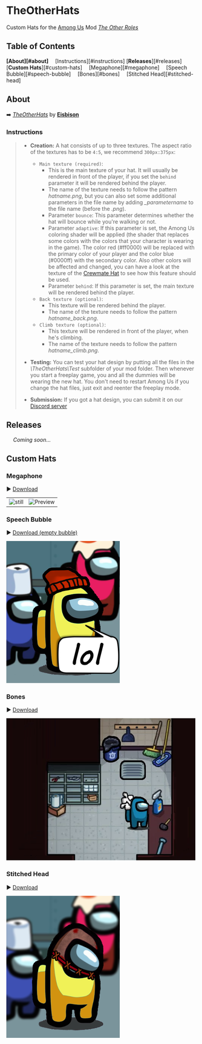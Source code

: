 # TheOtherHats
Custom Hats for the [Among Us](https://innersloth.com/gameAmongUs.php) Mod *[The Other Roles](https://github.com/Eisbison/TheOtherRoles)*

## Table of Contents

**[About][#about]**
&emsp;[Instructions][#instructions]
[**Releases**][#releases]
[**Custom Hats**][#custom-hats]
&emsp;[Megaphone][#megaphone]
&emsp;[Speech Bubble][#speech-bubble]
&emsp;[Bones][#bones]
&emsp;[Stitched Head][#stitched-head]

## About

:arrow_right: [*TheOtherHats*](https://github.com/Eisbison/TheOtherRoles#custom-hats) by [**Eisbison**](https://github.com/Eisbison)

### Instructions

> - **Creation:** A hat consists of up to three textures. The aspect ratio of the textures has to be `4:5`, we recommend `300px:375px`:
>   - `Main texture (required)`:
>     - This is the main texture of your hat. It will usually be rendered in front of the player, if you set the `behind` parameter it will be rendered behind the player.
>     - The name of the texture needs to follow the pattern *hatname.png*, but you can also set some additional parameters in the file name by adding *_parametername* to the file name (before the *.png*).
>     - Parameter `bounce`: This parameter determines whether the hat will bounce while you're walking or not.
>     - Parameter `adaptive`: If this parameter is set, the Among Us coloring shader will be applied (the shader that replaces some colors with the colors that your character is wearing in the game). The color red (#ff0000) will be replaced with the primary color of your player and the color blue (#0000ff) with the secondary color. Also other colors will be affected and changed, you can have a look at the texture of the [Crewmate Hat](https://static.wikia.nocookie.net/among-us-wiki/images/e/e0/Crewmate_hat.png) to see how this feature should be used.
>     - Parameter `behind`: If this parameter is set, the main texture will be rendered behind the player.
>   - `Back texture (optional)`:
>     - This texture will be rendered behind the player.
>     - The name of the texture needs to follow the pattern *hatname_back.png*.
>   - `Climb texture (optional)`:
>     - This texture will be rendered in front of the player, when he's climbing.
>     - The name of the texture needs to follow the pattern *hatname_climb.png*.
> - **Testing:** You can test your hat design by putting all the files in the *\TheOtherHats\Test* subfolder of your mod folder. Then whenever you start a freeplay game, you and all the dummies will be wearing the new hat. You don't need to restart Among Us if you change the hat files, just exit and reenter the freeplay mode.
>
> - **Submission:** If you got a hat design, you can submit it on our [Discord server](https://discord.gg/77RkMJHWsM)

## Releases

&emsp; *Coming soon…*

## Custom Hats

### Megaphone

► [Download](resources/hats/megaphone)

|                                                              |                                       |
| ------------------------------------------------------------ | ------------------------------------- |
| ![still](C:\Users\Schiegl\Files\Bilder\35_Screenshots\demo_megaphone-still.png) | ![Preview](images/demo_megaphone.gif) |



### Speech Bubble

► [Download (empty bubble)](resources/hats/speech-bubble/speech-bubble_bounce.png)

![Preview](images/demo_speech-bubble.png)

### Bones

► [Download](resources/hats/bones)

![Preview](images/demo_bones.png)

### Stitched Head

► [Download](resources/hats/stitched/stitched.png)

![Preview](images/demo_stitched.png)

